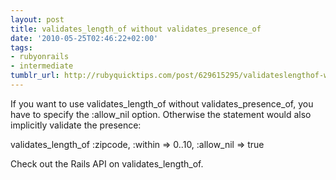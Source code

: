 ```yaml
---
layout: post
title: validates_length_of without validates_presence_of
date: '2010-05-25T02:46:22+02:00'
tags:
- rubyonrails
- intermediate
tumblr_url: http://rubyquicktips.com/post/629615295/validateslengthof-without-validatespresenceof
---
```

If you want to use validates_length_of without validates_presence_of, you have to specify the :allow_nil option. Otherwise the statement would also implicitly validate the presence:

validates_length_of :zipcode, :within => 0..10, :allow_nil => true


Check out the Rails API on validates_length_of.
